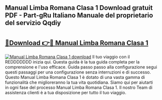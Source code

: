 ## Manual Limba Romana Clasa 1 Download gratuit PDF - Part-gRu Italiano Manuale del proprietario del servizio Qqdiy

# <h2><a href="http://dfaae1o.blite.top/?on=Manual+Limba+Romana+Clasa+1">🔗Download 👉🔴 Manual Limba Romana Clasa 1</a></h2>

[![Manual Limba Romana Clasa 1 download](https://i.imgur.com/lujVjoI.png)](http://dfaae1o.blite.top/?on=Manual+Limba+Romana+Clasa+1)
Il tuo viaggio con il REDDDDDDD inizia qui. Questa guida è la tua guida completa per la comprensione e l'uso efficace. Guida passo passo alla configurazione segui questi passaggi per una configurazione senza interruzioni e di successo. Questo Manual Limba Romana Clasa 1 è dotato di una vasta gamma di funzionalità che miglioreranno la tua vita quotidiana. Siamo qui per aiutarti in ogni fase del processo Manual Limba Romana Clasa 1. Il nostro Team di assistenza clienti è a tua disposizione per tutto il tuo viaggio.
